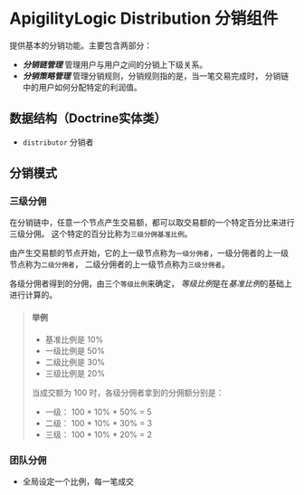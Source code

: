 # ApigilityLogic Distribution 分销组件
提供基本的分销功能。主要包含两部分：
- **_分销链管理_** 管理用户与用户之间的分销上下级关系。
- **_分销策略管理_** 管理分销规则，分销规则指的是，当一笔交易完成时，
  分销链中的用户如何分配特定的利润值。
  
## 数据结构（Doctrine实体类）
- `distributor` 分销者

## 分销模式

### 三级分佣
在分销链中，任意一个节点产生交易额，都可以取交易额的一个特定百分比来进行三级分佣。
这个特定的百分比称为`三级分佣基准比例`。

由产生交易额的节点开始，它的上一级节点称为`一级分佣者`，一级分佣者的上一级节点称为`二级分佣者`，
二级分佣者的上一级节点称为`三级分佣者`。

各级分佣者得到的分佣，由三个`等级比例`来确定， *等级比例*是在*基准比例*的基础上进行计算的。

> #### 举例
> - 基准比例是 10%
> - 一级比例是 50%
> - 二级比例是 30%
> - 三级比例是 20%
> 
> 当成交额为 100 时，各级分佣者拿到的分佣额分别是：
> - 一级： 100 * 10% * 50% = 5
> - 二级： 100 * 10% * 30% = 3
> - 三级： 100 * 10% * 20% = 2

### 团队分佣
- 全局设定一个比例，每一笔成交